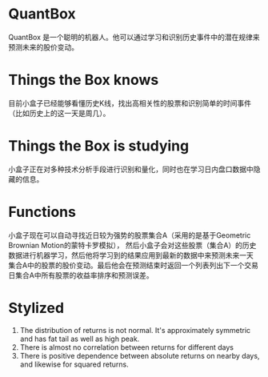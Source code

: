 # QuantBox
QuantBox 是一个聪明的机器人。他可以通过学习和识别历史事件中的潜在规律来预测未来的股价变动。
# Things the Box knows
目前小盒子已经能够看懂历史K线，找出高相关性的股票和识别简单的时间事件（比如历史上的这一天是周几）。
# Things the Box is studying
小盒子正在对多种技术分析手段进行识别和量化，同时也在学习日内盘口数据中隐藏的信息。
# Functions
小盒子现在可以自动寻找近日较为强势的股票集合A（采用的是基于Geometric Brownian Motion的蒙特卡罗模拟），
然后小盒子会对这些股票（集合A）的历史数据进行机器学习，然后他将学习到的结果应用到最新的数据中来预测未来一天
集合A中的股票的股价变动。最后他会在预测结束时返回一个列表列出下一个交易日集合A中所有股票的收益率排序和预测误差。
# Stylized
1. The distribution of returns is not normal. It's approximately symmetric and has fat tail as well as high peak.
2. There is almost no correlation between returns for different days
3. There is positive dependence between absolute returns on nearby days, and likewise for squared returns.
